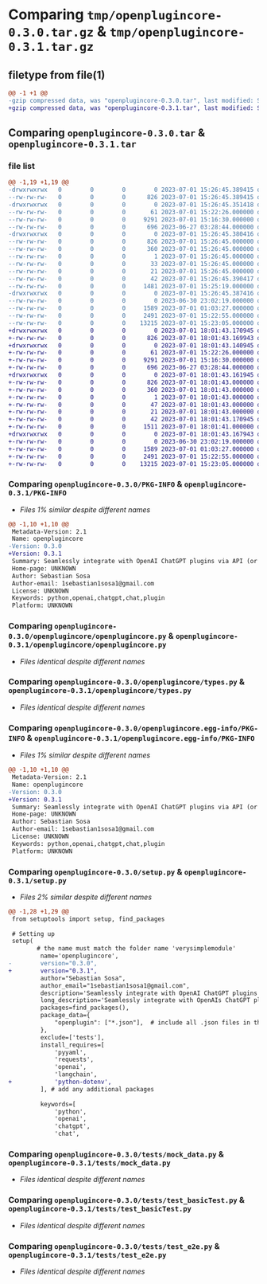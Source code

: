 # Comparing `tmp/openplugincore-0.3.0.tar.gz` & `tmp/openplugincore-0.3.1.tar.gz`

## filetype from file(1)

```diff
@@ -1 +1 @@
-gzip compressed data, was "openplugincore-0.3.0.tar", last modified: Sat Jul  1 15:26:45 2023, max compression
+gzip compressed data, was "openplugincore-0.3.1.tar", last modified: Sat Jul  1 18:01:43 2023, max compression
```

## Comparing `openplugincore-0.3.0.tar` & `openplugincore-0.3.1.tar`

### file list

```diff
@@ -1,19 +1,19 @@
-drwxrwxrwx   0        0        0        0 2023-07-01 15:26:45.389415 openplugincore-0.3.0/
--rw-rw-rw-   0        0        0      826 2023-07-01 15:26:45.389415 openplugincore-0.3.0/PKG-INFO
-drwxrwxrwx   0        0        0        0 2023-07-01 15:26:45.351418 openplugincore-0.3.0/openplugincore/
--rw-rw-rw-   0        0        0       61 2023-07-01 15:22:26.000000 openplugincore-0.3.0/openplugincore/__init__.py
--rw-rw-rw-   0        0        0     9291 2023-07-01 15:16:30.000000 openplugincore-0.3.0/openplugincore/openplugincore.py
--rw-rw-rw-   0        0        0      696 2023-06-27 03:28:44.000000 openplugincore-0.3.0/openplugincore/types.py
-drwxrwxrwx   0        0        0        0 2023-07-01 15:26:45.380416 openplugincore-0.3.0/openplugincore.egg-info/
--rw-rw-rw-   0        0        0      826 2023-07-01 15:26:45.000000 openplugincore-0.3.0/openplugincore.egg-info/PKG-INFO
--rw-rw-rw-   0        0        0      360 2023-07-01 15:26:45.000000 openplugincore-0.3.0/openplugincore.egg-info/SOURCES.txt
--rw-rw-rw-   0        0        0        1 2023-07-01 15:26:45.000000 openplugincore-0.3.0/openplugincore.egg-info/dependency_links.txt
--rw-rw-rw-   0        0        0       33 2023-07-01 15:26:45.000000 openplugincore-0.3.0/openplugincore.egg-info/requires.txt
--rw-rw-rw-   0        0        0       21 2023-07-01 15:26:45.000000 openplugincore-0.3.0/openplugincore.egg-info/top_level.txt
--rw-rw-rw-   0        0        0       42 2023-07-01 15:26:45.390417 openplugincore-0.3.0/setup.cfg
--rw-rw-rw-   0        0        0     1481 2023-07-01 15:25:19.000000 openplugincore-0.3.0/setup.py
-drwxrwxrwx   0        0        0        0 2023-07-01 15:26:45.387416 openplugincore-0.3.0/tests/
--rw-rw-rw-   0        0        0        0 2023-06-30 23:02:19.000000 openplugincore-0.3.0/tests/__init__.py
--rw-rw-rw-   0        0        0     1589 2023-07-01 01:03:27.000000 openplugincore-0.3.0/tests/mock_data.py
--rw-rw-rw-   0        0        0     2491 2023-07-01 15:22:55.000000 openplugincore-0.3.0/tests/test_basicTest.py
--rw-rw-rw-   0        0        0    13215 2023-07-01 15:23:05.000000 openplugincore-0.3.0/tests/test_e2e.py
+drwxrwxrwx   0        0        0        0 2023-07-01 18:01:43.170945 openplugincore-0.3.1/
+-rw-rw-rw-   0        0        0      826 2023-07-01 18:01:43.169943 openplugincore-0.3.1/PKG-INFO
+drwxrwxrwx   0        0        0        0 2023-07-01 18:01:43.140945 openplugincore-0.3.1/openplugincore/
+-rw-rw-rw-   0        0        0       61 2023-07-01 15:22:26.000000 openplugincore-0.3.1/openplugincore/__init__.py
+-rw-rw-rw-   0        0        0     9291 2023-07-01 15:16:30.000000 openplugincore-0.3.1/openplugincore/openplugincore.py
+-rw-rw-rw-   0        0        0      696 2023-06-27 03:28:44.000000 openplugincore-0.3.1/openplugincore/types.py
+drwxrwxrwx   0        0        0        0 2023-07-01 18:01:43.161945 openplugincore-0.3.1/openplugincore.egg-info/
+-rw-rw-rw-   0        0        0      826 2023-07-01 18:01:43.000000 openplugincore-0.3.1/openplugincore.egg-info/PKG-INFO
+-rw-rw-rw-   0        0        0      360 2023-07-01 18:01:43.000000 openplugincore-0.3.1/openplugincore.egg-info/SOURCES.txt
+-rw-rw-rw-   0        0        0        1 2023-07-01 18:01:43.000000 openplugincore-0.3.1/openplugincore.egg-info/dependency_links.txt
+-rw-rw-rw-   0        0        0       47 2023-07-01 18:01:43.000000 openplugincore-0.3.1/openplugincore.egg-info/requires.txt
+-rw-rw-rw-   0        0        0       21 2023-07-01 18:01:43.000000 openplugincore-0.3.1/openplugincore.egg-info/top_level.txt
+-rw-rw-rw-   0        0        0       42 2023-07-01 18:01:43.170945 openplugincore-0.3.1/setup.cfg
+-rw-rw-rw-   0        0        0     1511 2023-07-01 18:01:41.000000 openplugincore-0.3.1/setup.py
+drwxrwxrwx   0        0        0        0 2023-07-01 18:01:43.167943 openplugincore-0.3.1/tests/
+-rw-rw-rw-   0        0        0        0 2023-06-30 23:02:19.000000 openplugincore-0.3.1/tests/__init__.py
+-rw-rw-rw-   0        0        0     1589 2023-07-01 01:03:27.000000 openplugincore-0.3.1/tests/mock_data.py
+-rw-rw-rw-   0        0        0     2491 2023-07-01 15:22:55.000000 openplugincore-0.3.1/tests/test_basicTest.py
+-rw-rw-rw-   0        0        0    13215 2023-07-01 15:23:05.000000 openplugincore-0.3.1/tests/test_e2e.py
```

### Comparing `openplugincore-0.3.0/PKG-INFO` & `openplugincore-0.3.1/PKG-INFO`

 * *Files 1% similar despite different names*

```diff
@@ -1,10 +1,10 @@
 Metadata-Version: 2.1
 Name: openplugincore
-Version: 0.3.0
+Version: 0.3.1
 Summary: Seamlessly integrate with OpenAI ChatGPT plugins via API (or client), offering the same powerful functionality as the ChatGPT api + plugins!
 Home-page: UNKNOWN
 Author: Sebastian Sosa
 Author-email: 1sebastian1sosa1@gmail.com
 License: UNKNOWN
 Keywords: python,openai,chatgpt,chat,plugin
 Platform: UNKNOWN
```

### Comparing `openplugincore-0.3.0/openplugincore/openplugincore.py` & `openplugincore-0.3.1/openplugincore/openplugincore.py`

 * *Files identical despite different names*

### Comparing `openplugincore-0.3.0/openplugincore/types.py` & `openplugincore-0.3.1/openplugincore/types.py`

 * *Files identical despite different names*

### Comparing `openplugincore-0.3.0/openplugincore.egg-info/PKG-INFO` & `openplugincore-0.3.1/openplugincore.egg-info/PKG-INFO`

 * *Files 1% similar despite different names*

```diff
@@ -1,10 +1,10 @@
 Metadata-Version: 2.1
 Name: openplugincore
-Version: 0.3.0
+Version: 0.3.1
 Summary: Seamlessly integrate with OpenAI ChatGPT plugins via API (or client), offering the same powerful functionality as the ChatGPT api + plugins!
 Home-page: UNKNOWN
 Author: Sebastian Sosa
 Author-email: 1sebastian1sosa1@gmail.com
 License: UNKNOWN
 Keywords: python,openai,chatgpt,chat,plugin
 Platform: UNKNOWN
```

### Comparing `openplugincore-0.3.0/setup.py` & `openplugincore-0.3.1/setup.py`

 * *Files 2% similar despite different names*

```diff
@@ -1,28 +1,29 @@
 from setuptools import setup, find_packages
 
 # Setting up
 setup(
        # the name must match the folder name 'verysimplemodule'
         name='openplugincore', 
-        version="0.3.0",
+        version="0.3.1",
         author="Sebastian Sosa",
         author_email="1sebastian1sosa1@gmail.com",
         description='Seamlessly integrate with OpenAI ChatGPT plugins via API (or client), offering the same powerful functionality as the ChatGPT api + plugins!',
         long_description='Seamlessly integrate with OpenAIs ChatGPT plugins via API (or client), offering the same powerful functionality as the ChatGPT api + plugins!',
         packages=find_packages(),
         package_data={
             "openplugin": ["*.json"],  # include all .json files in the openplugin package
         },
         exclude=['tests'],
         install_requires=[
             'pyyaml',
             'requests',
             'openai',
             'langchain',
+            'python-dotenv',
         ], # add any additional packages
         
         keywords=[
             'python',
             'openai',
             'chatgpt',
             'chat',
```

### Comparing `openplugincore-0.3.0/tests/mock_data.py` & `openplugincore-0.3.1/tests/mock_data.py`

 * *Files identical despite different names*

### Comparing `openplugincore-0.3.0/tests/test_basicTest.py` & `openplugincore-0.3.1/tests/test_basicTest.py`

 * *Files identical despite different names*

### Comparing `openplugincore-0.3.0/tests/test_e2e.py` & `openplugincore-0.3.1/tests/test_e2e.py`

 * *Files identical despite different names*


